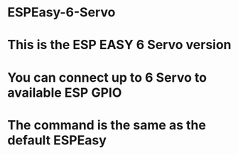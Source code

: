 # ESPEasy-6-Servo
# This is the ESP EASY 6 Servo version
# You can connect up to 6 Servo to available ESP GPIO
# The command is the same as the default ESPEasy
